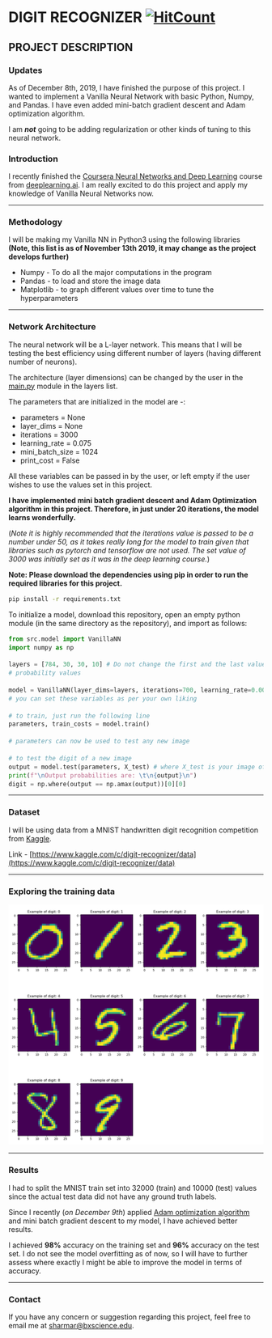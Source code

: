 # DIGIT RECOGNIZER [![HitCount](http://hits.dwyl.io/ramanshsharma2806/Digit-Recognizer.svg)](http://hits.dwyl.io/ramanshsharma2806/Digit-Recognizer)


## PROJECT DESCRIPTION

### Updates

As of December 8th, 2019, I have finished the purpose of this project. I wanted to implement a Vanilla Neural Network with basic Python, Numpy, and Pandas. I have even added mini-batch gradient descent and Adam optimization algorithm.

I am __*not*__ going to be adding regularization or other kinds of tuning to this neural network.

### Introduction


I recently finished the [Coursera Neural Networks and Deep Learning][1] course from [deeplearning.ai][2]. I am really excited to do this project and apply my knowledge of Vanilla Neural Networks now.

-------

### Methodology


I will be making my Vanilla NN in Python3 using the following libraries      **__(Note, this list is as of November 13th 2019, it may change as the project develops further)__**

* Numpy - To do all the major computations in the program
* Pandas - to load and store the image data
* Matplotlib - to graph different values over time to tune the hyperparameters


-------

### Network Architecture

The neural network will be a L-layer network. This means that I will be testing the best efficiency using different number of layers (having different number of neurons).

The architecture (layer dimensions) can be changed by the user in the [main.py](../master/src/main.py) module in the layers list.

The parameters that are initialized in the model are -:

- parameters = None 
- layer_dims = None 
- iterations = 3000
- learning_rate = 0.075
- mini_batch_size = 1024
- print_cost = False

All these variables can be passed in by the user, or left empty if the user wishes to use the values set in this project.

**I have implemented mini batch gradient descent and Adam Optimization algorithm in this project. Therefore, in just under 20 iterations, the model learns wonderfully.**

(*Note it is highly recommended that the iterations value is passed to be a number under 50, as it takes really long for the model to train given that libraries such as pytorch and tensorflow are not used. The set value of 3000 was initially set as it was in the deep learning course.*)



**Note: Please download the dependencies using pip in order to run the required libraries for this project.**


```bash
pip install -r requirements.txt
```


To initialize a model, download this repository, open an empty python module (in the same directory as the repository), and import as follows:


```python
from src.model import VanillaNN
import numpy as np

layers = [784, 30, 30, 10] # Do not change the first and the last values. 784 is the length of each image's pixel features and the output layer has 10 
# probability values

model = VanillaNN(layer_dims=layers, iterations=700, learning_rate=0.0025, print_cost=True)
# you can set these variables as per your own liking

# to train, just run the following line
parameters, train_costs = model.train()

# parameters can now be used to test any new image

# to test the digit of a new image
output = model.test(parameters, X_test) # where X_test is your image of length 784 pixel values
print(f"\nOutput probabilities are: \t\n{output}\n")
digit = np.where(output == np.amax(output))[0][0]
```

-------

### Dataset

I will be using data from a MNIST handwritten digit recognition competition from [Kaggle][3].

Link - [https://www.kaggle.com/c/digit-recognizer/data](https://www.kaggle.com/c/digit-recognizer/data)

-------

### Exploring the training data

![Digits from 0-9](digits.png?raw=true "Digits from 0-9")

-------

### Results

I had to split the MNIST train set into 32000 (train) and 10000 (test) values since the actual test data did not have any ground truth labels.

Since I recently (*on December 9th*) applied [Adam optimization algorithm][4] and mini batch gradient descent to my model, I have achieved better results.

I achieved **98%** accuracy on the training set and **96%** accuracy on the test set. I do not see the model overfitting as of now, so I will have to further assess where exactly I might be able to improve the model in terms of accuracy.


-------

### Contact

If you have any concern or suggestion regarding this project, feel free to email me at [sharmar@bxscience.edu](sharmar@bxscience.edu).



[1]: https://www.coursera.org/learn/neural-networks-deep-learning/
[2]: https://www.coursera.org/specializations/deep-learning?
[3]: https://www.kaggle.com/
[4]: https://arxiv.org/pdf/1412.6980.pdf
